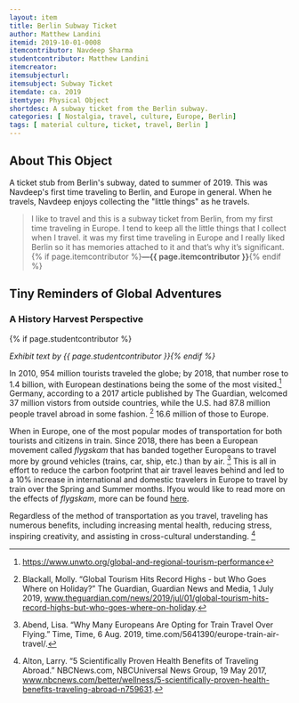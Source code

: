 ```yaml
---
layout: item
title: Berlin Subway Ticket
author: Matthew Landini
itemid: 2019-10-01-0008
itemcontributor: Navdeep Sharma
studentcontributor: Matthew Landini
itemcreator: 
itemsubjecturl: 
itemsubject: Subway Ticket
itemdate: ca. 2019
itemtype: Physical Object
shortdesc: A subway ticket from the Berlin subway. 
categories: [ Nostalgia, travel, culture, Europe, Berlin]
tags: [ material culture, ticket, travel, Berlin ]
---
```


## About This Object

A ticket stub from Berlin's subway, dated to summer of 2019. This was Navdeep's first time traveling to Berlin, and Europe in general. When he travels, Navdeep enjoys collecting the "little things" as he travels. 

>I like to travel and this is a subway ticket from Berlin, from my first time traveling in Europe.  I tend to keep all the little things that I collect when I travel. it was my first time traveling in Europe and I really liked Berlin so it has memories attached to it and that’s why it’s significant. {% if page.itemcontributor %}**—{{ page.itemcontributor }}**{% endif %}

## Tiny Reminders of Global Adventures
### A History Harvest Perspective
{% if page.studentcontributor %}

*Exhibit text by {{ page.studentcontributor }}{% endif %}*

In 2010, 954 million tourists traveled the globe; by 2018, that number rose to 1.4 billion, with European destinations being the some of the most visited.[^1] Germany, according to a 2017 article published by The Guardian, welcomed 37 million vistors from outside countries, while the U.S. had 87.8 million people travel abroad in some fashion. [^2] 16.6 million of those to Europe.

When in Europe, one of the most popular modes of transportation for both tourists and citizens in train. Since 2018, there has been a European movement called *flygskam* that has banded together Europeans to travel more by ground vehicles (trains, car, ship, etc.) than by air. [^3] This is all in effort to reduce the carbon footprint that air travel leaves behind and led to a 10% increase in international and domestic travelers in Europe to travel by train over the Spring and Summer months. Ifyou would like to read more on the effects of *flygskam*, more can be found [here](https://time.com/5641390/europe-train-air-travel/).

Regardless of the method of transportation as you travel, traveling has numerous benefits, including increasing mental health, reducing stress, inspiring creativity, and assisting in cross-cultural understanding. [^4] 

[^1]: https://www.unwto.org/global-and-regional-tourism-performance
[^2]: Blackall, Molly. “Global Tourism Hits Record Highs - but Who Goes Where on Holiday?” The Guardian, Guardian News and Media, 1 July 2019, www.theguardian.com/news/2019/jul/01/global-tourism-hits-record-highs-but-who-goes-where-on-holiday.
[^3]: Abend, Lisa. “Why Many Europeans Are Opting for Train Travel Over Flying.” Time, Time, 6 Aug. 2019, time.com/5641390/europe-train-air-travel/.
[^4]: Alton, Larry. “5 Scientifically Proven Health Benefits of Traveling Abroad.” NBCNews.com, NBCUniversal News Group, 19 May 2017, www.nbcnews.com/better/wellness/5-scientifically-proven-health-benefits-traveling-abroad-n759631.
